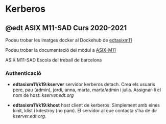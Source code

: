 # Kerberos
## @edt ASIX M11-SAD Curs 2020-2021

Podeu trobar les imatges docker al Dockehub de [edtasixm11](https://hub.docker.com/u/edtasixm11/)

Podeu trobar la documentació del mòdul a [ASIX-M11](https://sites.google.com/site/asixm11edt/)

ASIX M11-SAD Escola del treball de barcelona

### Authenticació

 * **edtasixm11/k19:kserver** servidor kerberos detach. 
   Crea els usuaris pere, pau (admin), jordi, anna, 
   marta, marta/admin i julia. Assignar-li el nom 
   de host: *kserver.edt.org*

 * **edtasixm11/k19:khost** host client de kerberos.
   Simplement amb eines kinit, klist i kdestroy (no pam).
   El servidor al que contacta s'ha de dir *kserver.edt.org*.



